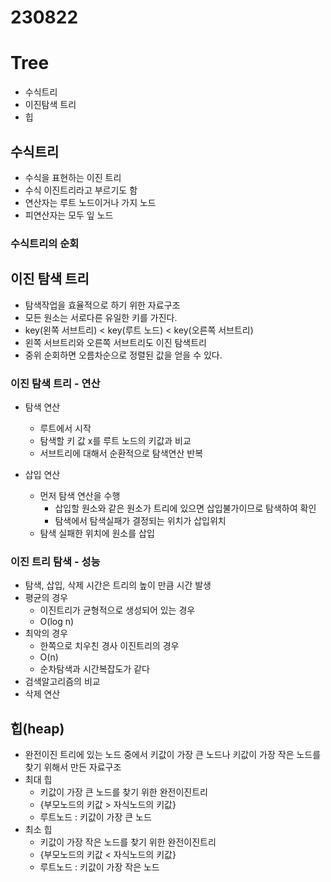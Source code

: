 # 230822
# Tree
- 수식트리
- 이진탐색 트리
- 힙

## 수식트리
- 수식을 표현하는 이진 트리
- 수식 이진트리라고 부르기도 함
- 연산자는 루트 노드이거나 가지 노드
- 피연산자는 모두 잎 노드

### 수식트리의 순회


## 이진 탐색 트리
- 탐색작업을 효율적으로 하기 위한 자료구조
- 모든 원소는 서로다른 유일한 키를 가진다.
- key(왼쪽 서브트리) < key(루트 노드) < key(오른쪽 서브트리)
- 왼쪽 서브트리와 오른쪽 서브트리도 이진 탐색트리
- 중위 순회하면 오름차순으로 정렬된 값을 얻을 수 있다.

### 이진 탐색 트리 - 연산
- 탐색 연산
  - 루트에서 시작
  - 탐색할 키 값 x를 루트 노드의 키값과 비교
  - 서브트리에 대해서 순환적으로 탐색연산 반복

- 삽입 연산
  - 먼저 탐색 연산을 수행
    - 삽입할 원소와 같은 원소가 트리에 있으면 삽입불가이므로 탐색하여 확인
    - 탐색에서 탐색실패가 결정되는 위치가 삽입위치
  - 탐색 실패한 위치에 원소를 삽입

### 이진 트리 탐색 - 성능
- 탐색, 삽입, 삭제 시간은 트리의 높이 만큼 시간 발생
- 평균의 경우
  - 이진트리가 균형적으로 생성되어 있는 경우
  - O(log n)
- 최악의 경우
  - 한쪽으로 치우친 경사 이진트리의 경우
  - O(n)
  - 순차탐색과 시간복잡도가 같다
- 검색알고리즘의 비교
- 삭제 연산

## 힙(heap)
- 완전이진 트리에 있는 노드 중에서 키값이 가장 큰 노드나 키값이 가장 작은 노드를 찾기 위해서 만든 자료구조
- 최대 힙
  - 키값이 가장 큰 노드를 찾기 위한 완전이진트리
  - {부모노드의 키값 > 자식노드의 키값}
  - 루트노드 : 키값이 가장 큰 노드
- 최소 힙
  - 키값이 가장 작은 노드를 찾기 위한 완전이진트리
  - {부모노드의 키값 < 자식노드의 키값}
  - 루트노드 : 키값이 가장 작은 노드

